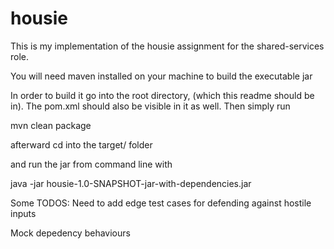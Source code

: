 # housie

This is my implementation of the housie assignment for the shared-services role.

You will need maven installed on your machine to build the executable jar

In order to build it go into the root directory, (which this readme should be in). The pom.xml should also be visible in it as well. Then simply run 

mvn clean package

afterward cd into the target/ folder

and run the jar from command line with

java -jar housie-1.0-SNAPSHOT-jar-with-dependencies.jar


Some TODOS:
Need to add edge test cases for defending against hostile inputs

Mock depedency behaviours
